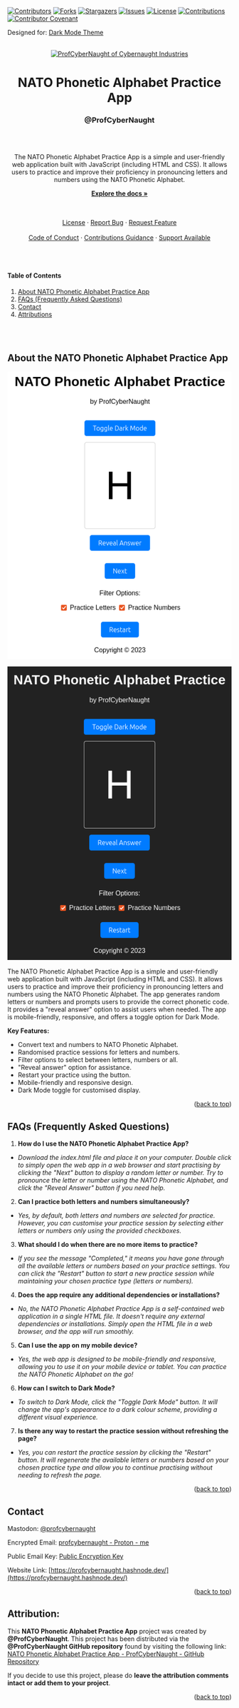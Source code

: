 <!-- This gives the ability to provide 'back to the top links -->
<a name="readme-top"></a>

<!-- PROJECT SHIELDS  - TOP OF PAGE -->
<!-- DOES NOT DISPLAY VALUES ON PRIVATE REPOSITORIES -->
[![Contributors][contributors-shield]][contributors-url]
[![Forks][forks-shield]][forks-url]
[![Stargazers][stars-shield]][stars-url]
[![Issues][issues-shield]][issues-url]
[![License][license-shield]][license-url]
[![Contributions][contributions]][contributions-url]
[![Contributor Covenant][contributor-covenant]][contributor-covenant-url]

Designed for: [Dark Mode Theme](https://github.com/settings/appearance "Enable Dark Mode")

<!-- PROJECT LOGO -->
<br />
<div align="center">
  <a href="https://github.com/ProfCyberNaught/nato_phonetic_alphabet_practice_app">
    <img src="https://user-images.githubusercontent.com/123184999/222930893-22eff243-4570-40af-9709-e35c377c66d6.png" alt="ProfCyberNaught of Cybernaught Industries" width="250" height="250">
  </a>

<!-- PROJECT TITLE -->
  <h1 align="center">NATO Phonetic Alphabet Practice App</h1>
  <h3 align="center">@ProfCyberNaught</h3><br /><br />

<!-- PROJECT SHORT DESCRIPTION -->
  <p align="center">
  The NATO Phonetic Alphabet Practice App is a simple and user-friendly web application built with JavaScript (including HTML and CSS). It allows users to practice and improve their proficiency in pronouncing letters and numbers using the NATO Phonetic Alphabet.
  <br />

<!-- PROJECT MAIN LINKS -->
  <!-- DOCUMENTATION LINK: IF YOU DO NOT INTEND TO CREATE DIRECTORY DOCUMENTATION, DISABLE THIS SECTION -->
  <a href="./pcn_docs"><strong>Explore the docs »</strong></a>
  <!---->
  <br />
  <br />
    <a href="./LICENSE">License</a>
    ·
    <a href="https://github.com/ProfCyberNaught/nato_phonetic_alphabet_practice_app/issues">Report Bug</a>
    ·
    <a href="https://github.com/ProfCyberNaught/nato_phonetic_alphabet_practice_app/issues">Request Feature</a>
    <br />
    <br />
    <a href="./code_of_conduct.md">Code of Conduct</a>
    ·
    <a href="./CONTRIBUTING.md">Contributions Guidance</a>
    ·
    <a href="./SUPPORT.md">Support Available</a>
  </p>
</div>

<br /><br />

<!-- TABLE OF CONTENTS -->
#### Table of Contents
  <ol>
  <!-- HELP NOTICE: If you need more links, copy and paste from this list, create your section below, then add the section link tag
       Do not forget to update all the tag links if you change names of the sections below -->
    <li><a href="#about-the-nato-phonetic-alphabet-practice-app">About NATO Phonetic Alphabet Practice App</a></li>
    <li><a href="#faqs-frequently-asked-questions">FAQs (Frequently Asked Questions)</a></li>
    <li><a href="#contact">Contact</a></li>
    <li><a href="#attribution">Attributions</a></li>
  </ol>
<br /><br />


<!-- ABOUT THE PROJECT -->
## About the NATO Phonetic Alphabet Practice App

<div align="center">

<!-- SCREENSHOT IMAGE: IF YOU DO NOT INTEND TO DISPLAY SCREENSHOTS, DISABLE THIS SECTION -->
[![NATO Phonetic Alphabet Practice App Screenshot - Light Mode][project-screenshot-light]](light_mode_screenshot.png)

[![NATO Phonetic Alphabet Practice App Screenshot - Dark Mode][project-screenshot-dark]](dark_mode_screenshot.png)
<!---->

</div>

The NATO Phonetic Alphabet Practice App is a simple and user-friendly web application built with JavaScript (including HTML and CSS). It allows users to practice and improve their proficiency in pronouncing letters and numbers using the NATO Phonetic Alphabet. The app generates random letters or numbers and prompts users to provide the correct phonetic code. It provides a "reveal answer" option to assist users when needed. The app is mobile-friendly, responsive, and offers a toggle option for Dark Mode.

**Key Features:**

- Convert text and numbers to NATO Phonetic Alphabet.
- Randomised practice sessions for letters and numbers.
- Filter options to select between letters, numbers or all.
- "Reveal answer" option for assistance.
- Restart your practice using the button.
- Mobile-friendly and responsive design.
- Dark Mode toggle for customised display.

<!-- HELP NOTICE: All sections must end with the 'back to top' link -->
<p align="right">(<a href="#readme-top">back to top</a>)</p>


<!-- TABLE EXAMPLE -->
## FAQs (Frequently Asked Questions)

1. **How do I use the NATO Phonetic Alphabet Practice App?**
  - _Download the index.html file and place it on your computer. Double click to simply open the web app in a web browser and start practising by clicking the "Next" button to display a random letter or number. Try to pronounce the letter or number using the NATO Phonetic Alphabet, and click the "Reveal Answer" button if you need help._
2. **Can I practice both letters and numbers simultaneously?**
  - _Yes, by default, both letters and numbers are selected for practice. However, you can customise your practice session by selecting either letters or numbers only using the provided checkboxes._
3. **What should I do when there are no more items to practice?**
  - _If you see the message "Completed," it means you have gone through all the available letters or numbers based on your practice settings. You can click the "Restart" button to start a new practice session while maintaining your chosen practice type (letters or numbers)._
4. **Does the app require any additional dependencies or installations?**
  - _No, the NATO Phonetic Alphabet Practice App is a self-contained web application in a single HTML file. It doesn't require any external dependencies or installations. Simply open the HTML file in a web browser, and the app will run smoothly._
5. **Can I use the app on my mobile device?**
  - _Yes, the web app is designed to be mobile-friendly and responsive, allowing you to use it on your mobile device or tablet. You can practice the NATO Phonetic Alphabet on the go!_
6. **How can I switch to Dark Mode?**
  - _To switch to Dark Mode, click the "Toggle Dark Mode" button. It will change the app's appearance to a dark colour scheme, providing a different visual experience._
7. **Is there any way to restart the practice session without refreshing the page?**
  - _Yes, you can restart the practice session by clicking the "Restart" button. It will regenerate the available letters or numbers based on your chosen practice type and allow you to continue practising without needing to refresh the page._

<!-- HELP NOTICE: All sections must end with the 'back to top' link -->
<p align="right">(<a href="#readme-top">back to top</a>)</p>


<!-- CONTACT -->
## Contact

Mastodon: [@profcybernaught](https://infosec.exchange/@ProfCyberNaught)

Encrypted Email: [profcybernaught - Proton - me](#)

Public Email Key: [Public Encryption Key](https://github.com/ProfCyberNaught/ProfCyberNaught/blob/main/pcn_pek_email/)

Website Link: [https://profcybernaught.hashnode.dev/](https://profcybernaught.hashnode.dev/)

<!-- HELP NOTICE: All sections must end with the 'back to top' link -->
<p align="right">(<a href="#readme-top">back to top</a>)</p>


## Attribution:

This **NATO Phonetic Alphabet Practice App** project was created by **@ProfCyberNaught**. This project has been distributed via the **@ProfCyberNaught GitHub repository** found by visiting the following link: [NATO Phonetic Alphabet Practice App - ProfCyberNaught - GitHub Repository](https://github.com/ProfCyberNaught/nato_phonetic_alphabet_practice_app "NATO Phonetic Alphabet Practice App - ProfCyberNaught - GitHub Repository")

If you decide to use this project, please do **leave the attribution comments intact or add them to your project**.

<!-- HELP NOTICE: All sections must end with the 'back to top' link -->
<p align="right">(<a href="#readme-top">back to top</a>)</p>


<!-- MARKDOWN LINKS & IMAGES -->

<!-- Contributors Total -->
[contributors-shield]: https://img.shields.io/github/contributors/ProfCyberNaught/nato_phonetic_alphabet_practice_app.svg?style=for-the-badge
[contributors-url]: https://github.com/ProfCyberNaught/nato_phonetic_alphabet_practice_app/graphs/contributors

<!-- Contributions Total -->
[contributions]: https://img.shields.io/badge/contributions-welcome-brightgreen.svg?style=for-the-badge
[contributions-url]: ./CONTRIBUTING.md

<!-- Discussions Total -->
[discussions]: https://img.shields.io/github/discussions/ProfCyberNaught/nato_phonetic_alphabet_practice_app.svg?style=for-the-badge
[discussions-url]: https://github.com/ProfCyberNaught/nato_phonetic_alphabet_practice_app/discussions

<!-- Folks Total -->
[forks-shield]: https://img.shields.io/github/forks/ProfCyberNaught/nato_phonetic_alphabet_practice_app.svg?style=for-the-badge
[forks-url]: https://github.com/ProfCyberNaught/nato_phonetic_alphabet_practice_app/network/members

<!-- Stars Total -->
[stars-shield]: https://img.shields.io/github/stars/ProfCyberNaught/nato_phonetic_alphabet_practice_app.svg?style=for-the-badge
[stars-url]: https://github.com/ProfCyberNaught/nato_phonetic_alphabet_practice_app/stargazers

<!-- Issues Total -->
[issues-shield]: https://img.shields.io/github/issues/ProfCyberNaught/nato_phonetic_alphabet_practice_app.svg?style=for-the-badge
[issues-url]: https://github.com/ProfCyberNaught/nato_phonetic_alphabet_practice_app/issues

<!-- LICENSING LINK: If you intend to use an open-source license from: https://choosealicense.com/ use the following: -->
[license-shield]: https://img.shields.io/github/license/ProfCyberNaught/nato_phonetic_alphabet_practice_app.svg?style=for-the-badge
<!-- OTHERWISE: You will need to create your own link reference based on the license code used - example below: -->
<!-- [license-shield]: https://img.shields.io/badge/License:%20CC%20BY%20NC%20ND%204.0-grey?style=for-the-badge -->
<!-- HELP NOTICE: Leave the following license link as all license files will be named the same -->
[license-url]: ./LICENSE

<!-- Code of Conduct -->
[contributor-covenant]: https://img.shields.io/badge/Contributor%20Covenant-2.1-4baaaa.svg?style=for-the-badge
[contributor-covenant-url]: ./code_of_conduct.md

<!-- Project Screenshot -->
[project-screenshot-light]: light_mode_screenshot.png
[project-screenshot-dark]: dark_mode_screenshot.png